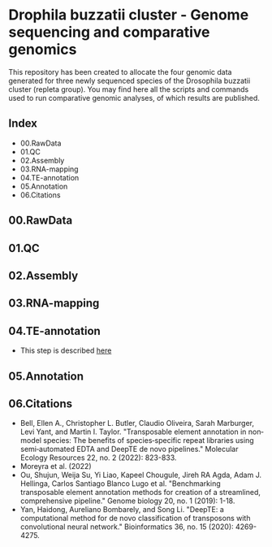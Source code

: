 # Drophila buzzatii cluster - Genome sequencing and comparative genomics
This repository has been created to allocate the four genomic data generated for three newly sequenced species of the Drosophila buzzatii cluster (repleta group).
You may find here all the scripts and commands used to run comparative genomic analyses, of which results are published.

## Index
 + 00.RawData
 + 01.QC
 + 02.Assembly
 + 03.RNA-mapping
 + 04.TE-annotation
 + 05.Annotation
 + 06.Citations

 ## 00.RawData

 ## 01.QC

 ## 02.Assembly

 ## 03.RNA-mapping

 ## 04.TE-annotation
 + This step is described [here](steps/README.TEannotation.md)
 ## 05.Annotation

 ## 06.Citations
 + Bell, Ellen A., Christopher L. Butler, Claudio Oliveira, Sarah Marburger, Levi Yant, and Martin I. Taylor. "Transposable element annotation in non‐model species: The benefits of species‐specific repeat libraries using semi‐automated EDTA and DeepTE de novo pipelines." Molecular Ecology Resources 22, no. 2 (2022): 823-833.
 + Moreyra et al. (2022)
 + Ou, Shujun, Weija Su, Yi Liao, Kapeel Chougule, Jireh RA Agda, Adam J. Hellinga, Carlos Santiago Blanco Lugo et al. "Benchmarking transposable element annotation methods for creation of a streamlined, comprehensive pipeline." Genome biology 20, no. 1 (2019): 1-18.
 + Yan, Haidong, Aureliano Bombarely, and Song Li. "DeepTE: a computational method for de novo classification of transposons with convolutional neural network." Bioinformatics 36, no. 15 (2020): 4269-4275.

 
